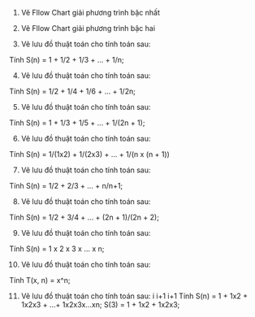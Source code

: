 1. Vẽ Fllow Chart giải phương trình bậc nhất

2. Vẽ Fllow Chart giải phương trình bậc hai

3. Vẽ lưu đồ thuật toán cho tính toán sau:

Tính S(n) = 1 + 1/2 + 1/3 + ... + 1/n;

4. Vẽ lưu đồ thuật toán cho tính toán sau:

Tính S(n) = 1/2 + 1/4 + 1/6 + ... + 1/2n;

5. Vẽ lưu đồ thuật toán cho tính toán sau:

Tính S(n) = 1 + 1/3 + 1/5 + ... + 1/(2n + 1);

6. Vẽ lưu đồ thuật toán cho tính toán sau:

Tính S(n) = 1/(1x2) + 1/(2x3) + ... + 1/(n x (n + 1))

7. Vẽ lưu đồ thuật toán cho tính toán sau:

Tính S(n) = 1/2 + 2/3 + ... + n/n+1;


8. Vẽ lưu đồ thuật toán cho tính toán sau:

Tính S(n) = 1/2 + 3/4 + ... + (2n + 1)/(2n + 2);

9. Vẽ lưu đồ thuật toán cho tính toán sau:

Tính S(n) = 1 x 2 x 3 x ... x n;

10. Vẽ lưu đồ thuật toán cho tính toán sau:

Tính T(x, n) = x^n;

11. Vẽ lưu đồ thuật toán cho tính toán sau:
            i     i+1   i+1
Tính S(n) = 1 + 1x2 + 1x2x3 + ...+ 1x2x3x...xn;
S(3) = 1 + 1x2 + 1x2x3;

